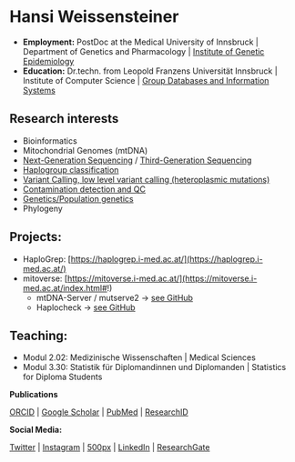 # Hansi Weissensteiner
 - **Employment:** PostDoc at the Medical University of Innsbruck | Department of Genetics and Pharmacology | [Institute of Genetic Epidemiology](http://genepi.i-med.ac.at/)
 - **Education:** Dr.techn. from Leopold Franzens Universität Innsbruck | Institute of Computer Science | [Group Databases and Information Systems](https://dbis-informatik.uibk.ac.at/)

## Research interests

- Bioinformatics
- Mitochondrial Genomes (mtDNA)
- [Next-Generation Sequencing](https://www.mdpi.com/1422-0067/22/2/935) / [Third-Generation Sequencing](https://www.frontiersin.org/articles/10.3389/fgene.2022.887644/full)
- [Haplogroup classification](https://haplogrep.i-med.ac.at/)
- [Variant Calling, low level variant calling (heteroplasmic mutations)](https://github.com/seppinho/mutserve)
- [Contamination detection and QC](https://github.com/genepi/haplocheck)
- [Genetics/Population genetics](https://www.nature.com/articles/s41598-021-90145-2)
- Phylogeny

## Projects:

 - HaploGrep: [https://haplogrep.i-med.ac.at/](https://haplogrep.i-med.ac.at/)
 - mitoverse: [https://mitoverse.i-med.ac.at/](https://mitoverse.i-med.ac.at/index.html#!) 
   - mtDNA-Server / mutserve2 -> [see GitHub](https://github.com/seppinho/mutserve)
   - Haplocheck -> [see GitHub](https://github.com/genepi/haplocheck)
   
## Teaching:

-  Modul 2.02: Medizinische Wissenschaften | Medical Sciences 
-  Modul 3.30: Statistik für Diplomandinnen und Diplomanden | Statistics for Diploma Students

**Publications**

 [ORCID](https://orcid.org/0000-0002-2871-8669) | [Google Scholar](https://scholar.google.com/citations?user=iGUxXZIAAAAJ&hl=en) | [PubMed](https://pubmed.ncbi.nlm.nih.gov/?term=hansi+weissensteiner&sort=date) | [ResearchID](https://publons.com/wos-op/researcher/4555250/hansi-weissensteiner/) 
 
 **Social Media:**
 
 [Twitter](https://twitter.com/whansi) | [Instagram](https://www.instagram.com/hansi.it/) | [500px](https://500px.com/p/haansi?view=photos) | [LinkedIn](https://www.linkedin.com/in/hansi-wei%C3%9Fensteiner-905b05bb/) | [ResearchGate](https://www.researchgate.net/profile/Hansi_Weissensteiner) 
